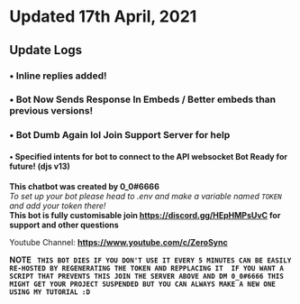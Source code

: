 # Updated 17th April, 2021 
## Update Logs 
### • Inline replies added! 
### • Bot Now Sends Response In Embeds / Better embeds than previous versions!
### • Bot Dumb Again lol Join Support Server for help
#### • Specified intents for bot to connect to the API websocket Bot Ready for future! (djs v13)
**This chatbot was created by 0_0#6666** <br>
_To set up your bot please head to .env and make a variable named ``TOKEN`` and add your token there!_ <br>
**This bot is fully customisable join https://discord.gg/HEpHMPsUvC for support and other questions**

Youtube Channel:         **https://www.youtube.com/c/ZeroSync**


**NOTE
`` THIS BOT DIES IF YOU DON'T USE IT EVERY 5 MINUTES CAN BE EASILY RE-HOSTED BY REGENERATING THE TOKEN AND REPPLACING IT 
IF YOU WANT A SCRIPT THAT PREVENTS THIS JOIN THE SERVER ABOVE AND DM 0_0#6666 THIS MIGHT GET YOUR PROJECT SUSPENDED BUT YOU CAN ALWAYS
MAKE A NEW ONE USING MY TUTORIAL :D``**